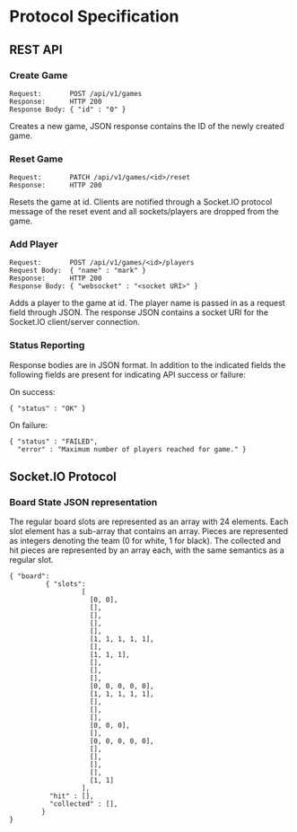 Protocol Specification
======================

REST API
--------

### Create Game
    Request:       POST /api/v1/games
    Response:      HTTP 200
    Response Body: { "id" : "0" }

Creates a new game, JSON response contains the ID of the newly created game.


### Reset Game
    Request:       PATCH /api/v1/games/<id>/reset
    Response:      HTTP 200

Resets the game at id. Clients are notified through a Socket.IO protocol
message of the reset event and all sockets/players are dropped from the game.

### Add Player
    Request:       POST /api/v1/games/<id>/players
    Request Body:  { "name" : "mark" }
    Response:      HTTP 200
    Response Body: { "websocket" : "<socket URI>" }

Adds a player to the game at id. The player name is passed in as a request
field through JSON. The response JSON contains a socket URI for the Socket.IO
client/server connection.

### Status Reporting
Response bodies are in JSON format. In addition to the indicated fields the
following fields are present for indicating API success or failure:

On success:

    { "status" : "OK" }

On failure:

    { "status" : "FAILED",
      "error" : "Maximum number of players reached for game." }

Socket.IO Protocol
------------------

### Board State JSON representation

The regular board slots are represented as an array with 24 elements. Each slot
element has a sub-array that contains an array. Pieces are represented as
integers denoting the team (0 for white, 1 for black). The collected and hit
pieces are represented by an array each, with the same semantics as a regular
slot.

    { "board":
             { "slots":
                      [
                        [0, 0],
                        [],
                        [],
                        [],
                        [],
                        [1, 1, 1, 1, 1],
                        [],
                        [1, 1, 1],
                        [],
                        [],
                        [],
                        [0, 0, 0, 0, 0],
                        [1, 1, 1, 1, 1],
                        [],
                        [],
                        [],
                        [0, 0, 0],
                        [],
                        [0, 0, 0, 0, 0],
                        [],
                        [],
                        [],
                        [],
                        [1, 1]
                      ],
              "hit" : [],
              "collected" : [],
            }
    }
